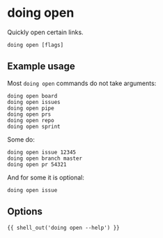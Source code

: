 # doing open

Quickly open certain links.

```shell
doing open [flags]
```

## Example usage

Most `doing open` commands do not take arguments:

```shell
doing open board
doing open issues
doing open pipe
doing open prs
doing open repo
doing open sprint
```

Some do:

```shell
doing open issue 12345
doing open branch master
doing open pr 54321
```

And for some it is optional:

```shell
doing open issue
```
## Options

```nohighlight
{{ shell_out('doing open --help') }}
```
